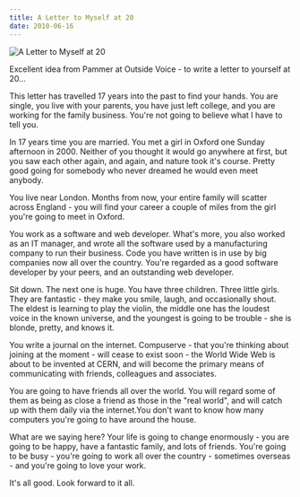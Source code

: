 ```yaml
---
title: A Letter to Myself at 20
date: 2010-06-16
---
```


![A Letter to Myself at 20](https://source.unsplash.com/X6cChncECA8/1600x900)

Excellent idea from Pammer at Outside Voice - to write a letter to yourself at 20...

This letter has travelled 17 years into the past to find your hands. You are single, you live with your parents, you have just left college, and you are working for the family business. You're not going to believe what I have to tell you.

In 17 years time you are married. You met a girl in Oxford one Sunday afternoon in 2000. Neither of you thought it would go anywhere at first, but you saw each other again, and again, and nature took it's course. Pretty good going for somebody who never dreamed he would even meet anybody.

You live near London. Months from now, your entire family will scatter across England - you will find your career a couple of miles from the girl you're going to meet in Oxford.

You work as a software and web developer. What's more, you also worked as an IT manager, and wrote all the software used by a manufacturing company to run their business. Code you have written is in use by big companies now all over the country. You're regarded as a good software developer by your peers, and an outstanding web developer.

Sit down. The next one is huge. You have three children. Three little girls. They are fantastic - they make you smile, laugh, and occasionally shout. The eldest is learning to play the violin, the middle one has the loudest voice in the known universe, and the youngest is going to be trouble - she is blonde, pretty, and knows it.

You write a journal on the internet. Compuserve - that you're thinking about joining at the moment - will cease to exist soon - the World Wide Web is about to be invented at CERN, and will become the primary means of communicating with friends, colleagues and associates.

You are going to have friends all over the world. You will regard some of them as being as close a friend as those in the "real world", and will catch up with them daily via the internet.You don't want to know how many computers you're going to have around the house.

What are we saying here? Your life is going to change enormously - you are going to be happy, have a fantastic family, and lots of friends. You're going to be busy - you're going to work all over the country - sometimes overseas - and you're going to love your work.

It's all good. Look forward to it all.